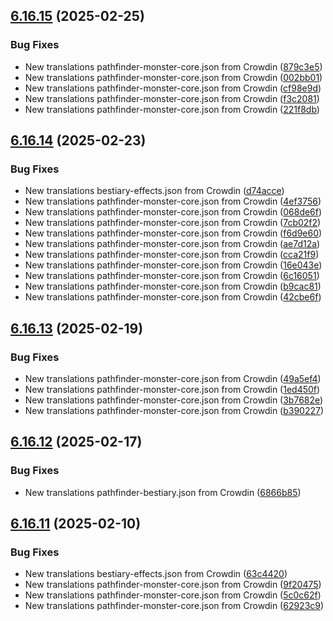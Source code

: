 ## [6.16.15](https://github.com/allnnde/pf2e-esp-translation/compare/v6.16.14...v6.16.15) (2025-02-25)


### Bug Fixes

* New translations pathfinder-monster-core.json from Crowdin ([879c3e5](https://github.com/allnnde/pf2e-esp-translation/commit/879c3e5c52d5b9581071859c28e59d0580d5312c))
* New translations pathfinder-monster-core.json from Crowdin ([002bb01](https://github.com/allnnde/pf2e-esp-translation/commit/002bb01e7c0cdb504e38139c9d854c9e4a27257f))
* New translations pathfinder-monster-core.json from Crowdin ([cf98e9d](https://github.com/allnnde/pf2e-esp-translation/commit/cf98e9d84f19d14674bce9ee76ccf719ca70926f))
* New translations pathfinder-monster-core.json from Crowdin ([f3c2081](https://github.com/allnnde/pf2e-esp-translation/commit/f3c2081d021a1b624946a8f744d18486ebc2fcf1))
* New translations pathfinder-monster-core.json from Crowdin ([221f8db](https://github.com/allnnde/pf2e-esp-translation/commit/221f8dbc44aadd6e97af5c4e3f6e40449bdf8987))



## [6.16.14](https://github.com/allnnde/pf2e-esp-translation/compare/v6.16.13...v6.16.14) (2025-02-23)


### Bug Fixes

* New translations bestiary-effects.json from Crowdin ([d74acce](https://github.com/allnnde/pf2e-esp-translation/commit/d74acceba8694f7d291ed6ec6d2cb3978e9f5c17))
* New translations pathfinder-monster-core.json from Crowdin ([4ef3756](https://github.com/allnnde/pf2e-esp-translation/commit/4ef37562260e7ab0245b12167d57d0cc0f5330f4))
* New translations pathfinder-monster-core.json from Crowdin ([068de6f](https://github.com/allnnde/pf2e-esp-translation/commit/068de6f1a6d63d2fc6f2b106d4c5a5108cb7e4a5))
* New translations pathfinder-monster-core.json from Crowdin ([7cb02f2](https://github.com/allnnde/pf2e-esp-translation/commit/7cb02f20f20a1e82ee04ff02a1cd1751c8baac89))
* New translations pathfinder-monster-core.json from Crowdin ([f6d9e60](https://github.com/allnnde/pf2e-esp-translation/commit/f6d9e60cfd82f56a9bacc06573ff4d05f1c33659))
* New translations pathfinder-monster-core.json from Crowdin ([ae7d12a](https://github.com/allnnde/pf2e-esp-translation/commit/ae7d12aedd4a07f6b8302f6284b3d20267d135fc))
* New translations pathfinder-monster-core.json from Crowdin ([cca21f9](https://github.com/allnnde/pf2e-esp-translation/commit/cca21f9b85eba6a52a678f884b19ef788943ff49))
* New translations pathfinder-monster-core.json from Crowdin ([16e043e](https://github.com/allnnde/pf2e-esp-translation/commit/16e043ed683be0be19f3fcbb3313b65a64bbfeb8))
* New translations pathfinder-monster-core.json from Crowdin ([6c16051](https://github.com/allnnde/pf2e-esp-translation/commit/6c16051ce1bb085b93855bc865ea64aae02c8db7))
* New translations pathfinder-monster-core.json from Crowdin ([b9cac81](https://github.com/allnnde/pf2e-esp-translation/commit/b9cac8172b66fcbfc89f8d49c2f0e1d849293822))
* New translations pathfinder-monster-core.json from Crowdin ([42cbe6f](https://github.com/allnnde/pf2e-esp-translation/commit/42cbe6f00e69eee4527fd7550246cd97c777d888))



## [6.16.13](https://github.com/allnnde/pf2e-esp-translation/compare/v6.16.12...v6.16.13) (2025-02-19)


### Bug Fixes

* New translations pathfinder-monster-core.json from Crowdin ([49a5ef4](https://github.com/allnnde/pf2e-esp-translation/commit/49a5ef4182937992fa78faa81215a30700efd151))
* New translations pathfinder-monster-core.json from Crowdin ([1ed450f](https://github.com/allnnde/pf2e-esp-translation/commit/1ed450f2a273c4b71738da468294ad3f7827f4b2))
* New translations pathfinder-monster-core.json from Crowdin ([3b7682e](https://github.com/allnnde/pf2e-esp-translation/commit/3b7682ead8a1606a960f86869d1fb1ba5887cd79))
* New translations pathfinder-monster-core.json from Crowdin ([b390227](https://github.com/allnnde/pf2e-esp-translation/commit/b3902279667ff093602dcde507448fa4dd2ade74))



## [6.16.12](https://github.com/allnnde/pf2e-esp-translation/compare/v6.16.11...v6.16.12) (2025-02-17)


### Bug Fixes

* New translations pathfinder-bestiary.json from Crowdin ([6866b85](https://github.com/allnnde/pf2e-esp-translation/commit/6866b8547ba54e626e85770f03ea37951ef3778b))



## [6.16.11](https://github.com/allnnde/pf2e-esp-translation/compare/v6.16.10...v6.16.11) (2025-02-10)


### Bug Fixes

* New translations bestiary-effects.json from Crowdin ([63c4420](https://github.com/allnnde/pf2e-esp-translation/commit/63c44208e8dc601df4d7ee264373e12122f00898))
* New translations pathfinder-monster-core.json from Crowdin ([9f20475](https://github.com/allnnde/pf2e-esp-translation/commit/9f20475978c01d456cad88704bb11f560ac9be8f))
* New translations pathfinder-monster-core.json from Crowdin ([5c0c62f](https://github.com/allnnde/pf2e-esp-translation/commit/5c0c62fc7f884edf9bef36d04f543fc10515aa2a))
* New translations pathfinder-monster-core.json from Crowdin ([62923c9](https://github.com/allnnde/pf2e-esp-translation/commit/62923c945b0a692fbcd1dae90d269881e297a3c7))




